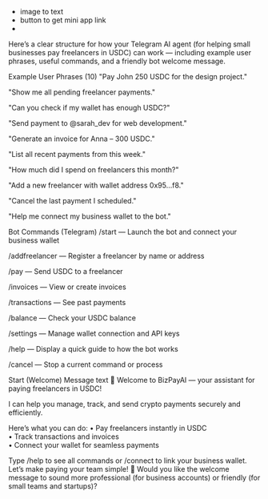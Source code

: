 - image to text
- button to get mini app link
- 

Here’s a clear structure for how your Telegram AI agent (for helping small businesses pay freelancers in USDC) can work — including example user phrases, useful commands, and a friendly bot welcome message.

Example User Phrases (10)
"Pay John 250 USDC for the design project."

"Show me all pending freelancer payments."

"Can you check if my wallet has enough USDC?"

"Send payment to @sarah_dev for web development."

"Generate an invoice for Anna – 300 USDC."

"List all recent payments from this week."

"How much did I spend on freelancers this month?"

"Add a new freelancer with wallet address 0x95…f8."

"Cancel the last payment I scheduled."

"Help me connect my business wallet to the bot."

Bot Commands (Telegram)
/start — Launch the bot and connect your business wallet

/addfreelancer — Register a freelancer by name or address

/pay — Send USDC to a freelancer

/invoices — View or create invoices

/transactions — See past payments

/balance — Check your USDC balance

/settings — Manage wallet connection and API keys

/help — Display a quick guide to how the bot works

/cancel — Stop a current command or process

Start (Welcome) Message
text
👋 Welcome to BizPayAI — your assistant for paying freelancers in USDC!

I can help you manage, track, and send crypto payments securely and efficiently.

Here’s what you can do:
• Pay freelancers instantly in USDC  
• Track transactions and invoices  
• Connect your wallet for seamless payments

Type /help to see all commands or /connect to link your business wallet.
Let’s make paying your team simple! 💸
Would you like the welcome message to sound more professional (for business accounts) or friendly (for small teams and startups)?